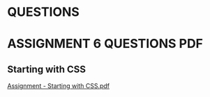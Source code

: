 # QUESTIONS

# ASSIGNMENT 6 QUESTIONS PDF

## Starting with CSS

[Assignment -  Starting with CSS.pdf](https://github.com/arpita2105/PW_ASSIGNMENT-6/files/12774015/Assignment.-.Starting.with.CSS.pdf)
